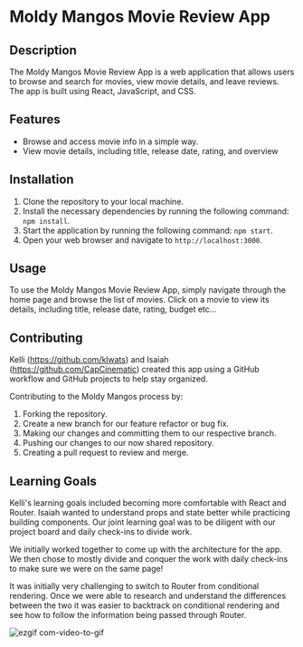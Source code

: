 # Moldy Mangos Movie Review App

## Description

The Moldy Mangos Movie Review App is a web application that allows users to browse and search for movies, view movie details, and leave reviews. The app is built using React, JavaScript, and CSS.

## Features

- Browse and access movie info in a simple way.
- View movie details, including title, release date, rating, and overview

## Installation

1. Clone the repository to your local machine.
2. Install the necessary dependencies by running the following command: `npm install`.
3. Start the application by running the following command: `npm start`.
4. Open your web browser and navigate to `http://localhost:3000`.

## Usage

To use the Moldy Mangos Movie Review App, simply navigate through the home page and browse the list of movies. Click on a movie to view its details, including title, release date, rating, budget etc... 

## Contributing

Kelli (https://github.com/klwats) and Isaiah (https://github.com/CapCinematic) created this app using a GitHub workflow and GitHub projects to help stay organized.

Contributing to the Moldy Mangos process by:

1. Forking the repository.
2. Create a new branch for our feature refactor or bug fix.
3. Making our changes and committing  them to our respective branch.
4. Pushing our changes to our now shared repository.
5. Creating a pull request to review and merge.

## Learning Goals

Kelli's learning goals included becoming more comfortable with React and Router. Isaiah wanted to understand props and state better while practicing building components. Our joint learning goal was to be diligent with our project board and daily check-ins to divide work.

We initially worked together to come up with the architecture for the app. We then chose to mostly divide and conquer the work with daily check-ins to make sure we were on the same page!

It was initially very challenging to switch to Router from conditional rendering. Once we were able to research and understand the differences between the two it was easier to backtrack on conditional rendering and see how to follow the information being passed through Router.

![ezgif com-video-to-gif](https://github.com/CapCinematic/Rancid-Tomatillos/assets/115050167/129a5be1-0dbf-40ff-a9d2-62e5fc04f58b)

